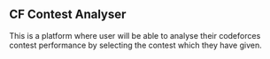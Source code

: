 ## CF Contest Analyser

This is a platform where user will be able to analyse their codeforces contest performance by selecting the contest which they have given.

